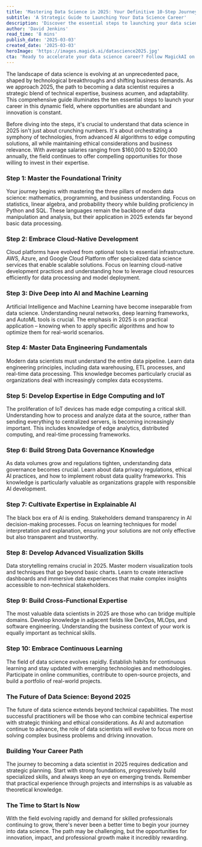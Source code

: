 ```yaml
---
title: 'Mastering Data Science in 2025: Your Definitive 10-Step Journey'
subtitle: 'A Strategic Guide to Launching Your Data Science Career'
description: 'Discover the essential steps to launching your data science career in 2025. From mastering foundational skills to embracing cutting-edge technologies, this comprehensive guide outlines the path to success in this rapidly evolving field. Learn about the crucial balance of technical expertise, business acumen, and ethical considerations that define modern data science.'
author: 'David Jenkins'
read_time: '8 mins'
publish_date: '2025-03-03'
created_date: '2025-03-03'
heroImage: 'https://images.magick.ai/datascience2025.jpg'
cta: 'Ready to accelerate your data science career? Follow MagickAI on LinkedIn for cutting-edge insights, industry trends, and exclusive opportunities in the world of data science and AI.'
---
```


The landscape of data science is evolving at an unprecedented pace, shaped by technological breakthroughs and shifting business demands. As we approach 2025, the path to becoming a data scientist requires a strategic blend of technical expertise, business acumen, and adaptability. This comprehensive guide illuminates the ten essential steps to launch your career in this dynamic field, where opportunities are abundant and innovation is constant.

Before diving into the steps, it's crucial to understand that data science in 2025 isn't just about crunching numbers. It's about orchestrating a symphony of technologies, from advanced AI algorithms to edge computing solutions, all while maintaining ethical considerations and business relevance. With average salaries ranging from $160,000 to $200,000 annually, the field continues to offer compelling opportunities for those willing to invest in their expertise.

### Step 1: Master the Foundational Trinity

Your journey begins with mastering the three pillars of modern data science: mathematics, programming, and business understanding. Focus on statistics, linear algebra, and probability theory while building proficiency in Python and SQL. These languages remain the backbone of data manipulation and analysis, but their application in 2025 extends far beyond basic data processing.

### Step 2: Embrace Cloud-Native Development

Cloud platforms have evolved from optional tools to essential infrastructure. AWS, Azure, and Google Cloud Platform offer specialized data science services that enable scalable solutions. Focus on learning cloud-native development practices and understanding how to leverage cloud resources efficiently for data processing and model deployment.

### Step 3: Dive Deep into AI and Machine Learning

Artificial Intelligence and Machine Learning have become inseparable from data science. Understanding neural networks, deep learning frameworks, and AutoML tools is crucial. The emphasis in 2025 is on practical application – knowing when to apply specific algorithms and how to optimize them for real-world scenarios.

### Step 4: Master Data Engineering Fundamentals

Modern data scientists must understand the entire data pipeline. Learn data engineering principles, including data warehousing, ETL processes, and real-time data processing. This knowledge becomes particularly crucial as organizations deal with increasingly complex data ecosystems.

### Step 5: Develop Expertise in Edge Computing and IoT

The proliferation of IoT devices has made edge computing a critical skill. Understanding how to process and analyze data at the source, rather than sending everything to centralized servers, is becoming increasingly important. This includes knowledge of edge analytics, distributed computing, and real-time processing frameworks.

### Step 6: Build Strong Data Governance Knowledge

As data volumes grow and regulations tighten, understanding data governance becomes crucial. Learn about data privacy regulations, ethical AI practices, and how to implement robust data quality frameworks. This knowledge is particularly valuable as organizations grapple with responsible AI development.

### Step 7: Cultivate Expertise in Explainable AI

The black box era of AI is ending. Stakeholders demand transparency in AI decision-making processes. Focus on learning techniques for model interpretation and explanation, ensuring your solutions are not only effective but also transparent and trustworthy.

### Step 8: Develop Advanced Visualization Skills

Data storytelling remains crucial in 2025. Master modern visualization tools and techniques that go beyond basic charts. Learn to create interactive dashboards and immersive data experiences that make complex insights accessible to non-technical stakeholders.

### Step 9: Build Cross-Functional Expertise

The most valuable data scientists in 2025 are those who can bridge multiple domains. Develop knowledge in adjacent fields like DevOps, MLOps, and software engineering. Understanding the business context of your work is equally important as technical skills.

### Step 10: Embrace Continuous Learning

The field of data science evolves rapidly. Establish habits for continuous learning and stay updated with emerging technologies and methodologies. Participate in online communities, contribute to open-source projects, and build a portfolio of real-world projects.

### The Future of Data Science: Beyond 2025

The future of data science extends beyond technical capabilities. The most successful practitioners will be those who can combine technical expertise with strategic thinking and ethical considerations. As AI and automation continue to advance, the role of data scientists will evolve to focus more on solving complex business problems and driving innovation.

### Building Your Career Path

The journey to becoming a data scientist in 2025 requires dedication and strategic planning. Start with strong foundations, progressively build specialized skills, and always keep an eye on emerging trends. Remember that practical experience through projects and internships is as valuable as theoretical knowledge.

### The Time to Start Is Now

With the field evolving rapidly and demand for skilled professionals continuing to grow, there's never been a better time to begin your journey into data science. The path may be challenging, but the opportunities for innovation, impact, and professional growth make it incredibly rewarding.